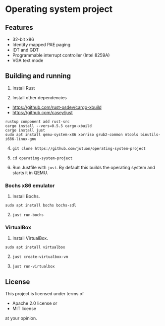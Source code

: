 # Operating system project

## Features

* 32-bit x86
* Identity mapped PAE paging
* IDT and GDT
* Programmable interrupt controller (Intel 8259A)
* VGA text mode

## Building and running

1. Install Rust

2. Install other dependencies

* <https://github.com/rust-osdev/cargo-xbuild>
* <https://github.com/casey/just>

```
rustup component add rust-src
cargo install --vers=0.5.5 cargo-xbuild
cargo install just
sudo apt install qemu-system-x86 xorriso grub2-common mtools binutils-i686-linux-gnu
```
4. `git clone https://github.com/jutuon/operating-system-project`

5. `cd operating-system-project`

6. Run Justfile with `just`. By default this builds the
operating system and starts it in QEMU.

### Bochs x86 emulator

1. Install Bochs.

```
sudo apt install bochs bochs-sdl
```

2. `just run-bochs`

### VirtualBox

1. Install VirtualBox.

```
sudo apt install virtualbox
```

2. `just create-virtualbox-vm`

3. `just run-virtualbox`

## License

This project is licensed under terms of

* Apache 2.0 license or
* MIT license

at your opinion.

